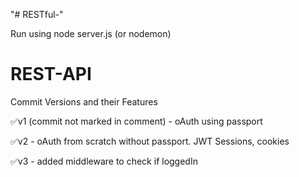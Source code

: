 "# RESTful-"

Run using
node server.js (or nodemon)

# REST-API

Commit Versions and their Features

✅v1 (commit not marked in comment) - oAuth using passport

✅v2 - oAuth from scratch without passport. JWT Sessions, cookies

✅v3 - added middleware to check if loggedIn
